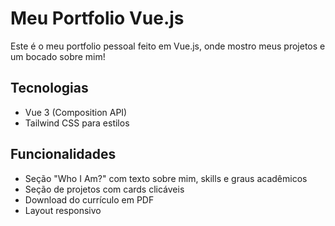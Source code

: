 # Meu Portfolio Vue.js

Este é o meu portfolio pessoal feito em Vue.js, onde mostro meus projetos e um bocado sobre mim!

## Tecnologias

- Vue 3 (Composition API)
- Tailwind CSS para estilos

## Funcionalidades

- Seção "Who I Am?" com texto sobre mim, skills e graus acadêmicos
- Seção de projetos com cards clicáveis
- Download do currículo em PDF
- Layout responsivo
